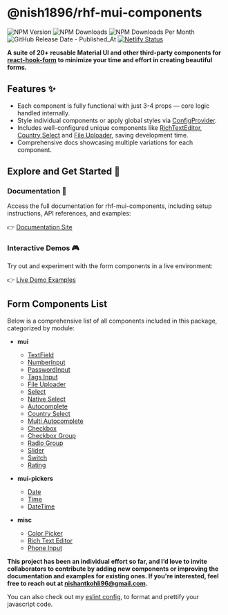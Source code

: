 # @nish1896/rhf-mui-components

![NPM Version](https://img.shields.io/npm/v/%40nish1896%2Frhf-mui-components)
![NPM Downloads](https://img.shields.io/npm/dt/%40nish1896%2Frhf-mui-components)
![NPM Downloads Per Month](https://img.shields.io/npm/dm/%40nish1896%2Frhf-mui-components?color=%23e0e063)
![GitHub Release Date - Published_At](https://img.shields.io/github/release-date/nishkohli96/rhf-mui-components)
[![Netlify Status](https://api.netlify.com/api/v1/badges/0c4fc578-ed19-4a5a-a3cd-e59fedcdb689/deploy-status)](https://app.netlify.com/sites/rhf-mui-components/deploys)

**A suite of 20+ reusable Material UI and other third-party components for [react-hook-form](https://react-hook-form.com/) to minimize your time and effort in creating beautiful forms.**

## Features ✨

- Each component is fully functional with just 3-4 props — core logic handled internally.
- Style individual components or apply global styles via [ConfigProvider](https://rhf-mui-components.netlify.app/customization#configprovider).
- Includes well-configured unique components like [RichTextEditor](https://rhf-mui-components.netlify.app/components/misc/RHFRichTextEditor), [Country Select](https://rhf-mui-components.netlify.app/components/mui/RHFCountrySelect) and [File Uploader](https://rhf-mui-components.netlify.app/components/mui/RHFFileUploader), saving development time.
- Comprehensive docs showcasing multiple variations for each component.


## Explore and Get Started 🚀

### Documentation 📖
Access the full documentation for rhf-mui-components, including setup instructions, API references, and examples:

👉 [Documentation Site](https://rhf-mui-components.netlify.app/)

### Interactive Demos 🎮
Try out and experiment with the form components in a live environment:

👉 [Live Demo Examples](https://rhf-mui-components-examples.netlify.app/)


## Form Components List

Below is a comprehensive list of all components included in this package, categorized by module:

- **mui**
  - [TextField](https://rhf-mui-components.netlify.app/components/mui/RHFTextField)
  - [NumberInput](https://rhf-mui-components.netlify.app/components/mui/RHFNumberInput)
  - [PasswordInput](https://rhf-mui-components.netlify.app/components/mui/RHFPasswordInput)
  - [Tags Input](https://rhf-mui-components.netlify.app/components/mui/RHFTagsInput)
  - [File Uploader](https://rhf-mui-components.netlify.app/components/mui/RHFFileUploader)
  - [Select](https://rhf-mui-components.netlify.app/components/mui/RHFSelect)
  - [Native Select](https://rhf-mui-components.netlify.app/components/mui/RHFNativeSelect)
  - [Autocomplete](https://rhf-mui-components.netlify.app/components/mui/RHFAutocomplete)
  - [Country Select](https://rhf-mui-components.netlify.app/components/mui/RHFCountrySelect)
  - [Multi Autocomplete](https://rhf-mui-components.netlify.app/components/mui/RHFMultiAutocomplete)
  - [Checkbox](https://rhf-mui-components.netlify.app/components/mui/RHFCheckbox)
  - [Checkbox Group](https://rhf-mui-components.netlify.app/components/mui/RHFCheckboxGroup)
  - [Radio Group](https://rhf-mui-components.netlify.app/components/mui/RHFRadioGroup)
  - [Slider](https://rhf-mui-components.netlify.app/components/mui/RHFSlider)
  - [Switch](https://rhf-mui-components.netlify.app/components/mui/RHFSwitch)
  - [Rating](https://rhf-mui-components.netlify.app/components/mui/RHFRating)

- **mui-pickers**
  - [Date](https://rhf-mui-components.netlify.app/components/mui-pickers/RHFDatePicker)
  - [Time](https://rhf-mui-components.netlify.app/components/mui-pickers/RHFTimePicker)
  - [DateTime](https://rhf-mui-components.netlify.app/components/mui-pickers/RHFDateTimePicker)
- **misc**
  - [Color Picker](https://rhf-mui-components.netlify.app/components/misc/RHFColorPicker)
  - [Rich Text Editor](https://rhf-mui-components.netlify.app/components/misc/RHFRichTextEditor)
  - [Phone Input](https://rhf-mui-components.netlify.app/components/misc/RHFPhoneInput)

**This project has been an individual effort so far, and I’d love to invite collaborators to contribute by adding new components or improving the documentation and examples for existing ones. If you're interested, feel free to reach out at [nishantkohli96@gmail.com](mailto:nishantkohli96@gmail.com).**

You can also check out my [eslint config](https://www.npmjs.com/package/@nish1896/eslint-flat-config), to format and prettify your javascript code.
